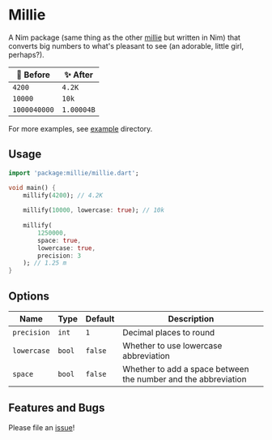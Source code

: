 # Millie
A Nim package (same thing as the other [millie](https://github.com/bichanna/millie) but written in Nim) that converts big numbers to what's pleasant to see (an adorable, little girl, perhaps?).

| 🤢 Before | ✨ After |
| ----------- | ----------- |
| `4200` | `4.2K` |
| `10000` | `10k` |
| `1000040000` | `1.00004B` |

For more examples, see [example](https://github.com/bichanna/millie.nim/tree/master/example) directory.

## Usage
```dart
import 'package:millie/millie.dart';

void main() {
    millify(4200); // 4.2K
    
    millify(10000, lowercase: true); // 10k
    
    millify(
        1250000,
        space: true,
        lowercase: true,
        precision: 3
    ); // 1.25 m
}
```

## Options
| Name | Type | Default | Description |
| ----------- | ----------- | ------- | --------- |
| `precision` | `int` | `1` | Decimal places to round|
| `lowercase` | `bool` | `false` | Whether to use lowercase abbreviation |
| `space` | `bool` | `false` | Whether to add a space between the number and the abbreviation |

## Features and Bugs
Please file an [issue](https://github.com/bichanna/millie.nim/issues)!
